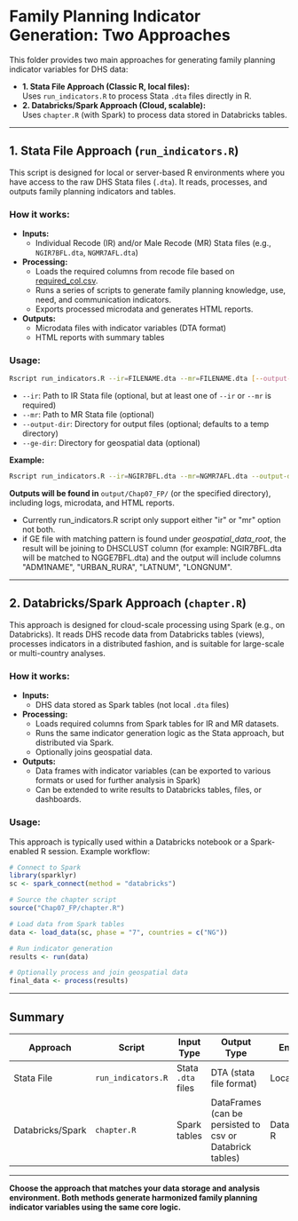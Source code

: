# Family Planning Indicator Generation: Two Approaches

This folder provides two main approaches for generating family planning indicator variables for DHS data:

- **1. Stata File Approach (Classic R, local files):**  
  Uses `run_indicators.R` to process Stata `.dta` files directly in R.
- **2. Databricks/Spark Approach (Cloud, scalable):**  
  Uses `chapter.R` (with Spark) to process data stored in Databricks tables.

---

## 1. Stata File Approach (`run_indicators.R`)

This script is designed for local or server-based R environments where you have access to the raw DHS Stata files (`.dta`). It reads, processes, and outputs family planning indicators and tables.

### **How it works:**
- **Inputs:**  
  - Individual Recode (IR) and/or Male Recode (MR) Stata files (e.g., `NGIR7BFL.dta`, `NGMR7AFL.dta`)
- **Processing:**  
  - Loads the required columns from recode file based on [required_col.csv](../required_col.csv).
  - Runs a series of scripts to generate family planning knowledge, use, need, and communication indicators.
  - Exports processed microdata and generates HTML reports.
- **Outputs:**  
  - Microdata files with indicator variables (DTA format)
  - HTML reports with summary tables

### **Usage:**
```sh
Rscript run_indicators.R --ir=FILENAME.dta --mr=FILENAME.dta [--output-dir=DIRECTORY] [--ge-dir=DIRECTORY]
```
- `--ir`: Path to IR Stata file (optional, but at least one of `--ir` or `--mr` is required)
- `--mr`: Path to MR Stata file (optional)
- `--output-dir`: Directory for output files (optional; defaults to a temp directory)
- `--ge-dir`: Directory for geospatial data (optional)

**Example:**
```sh
Rscript run_indicators.R --ir=NGIR7BFL.dta --mr=NGMR7AFL.dta --output-dir=output --ge-dir=geospatial_data_root
```

**Outputs will be found in** `output/Chap07_FP/` (or the specified directory), including logs, microdata, and HTML reports. 
- Currently run_indicators.R script only support either "ir" or "mr" option not both. 
- if GE file with matching pattern is found under <i>geospatial_data_root</i>, the result will be joining to DHSCLUST column (for example:
NGIR7BFL.dta will be matched to NGGE7BFL.dta) and the output will include columns "ADM1NAME", "URBAN_RURA", "LATNUM", "LONGNUM".

---

## 2. Databricks/Spark Approach (`chapter.R`)

This approach is designed for cloud-scale processing using Spark (e.g., on Databricks). It reads DHS recode data from Databricks tables (views), processes indicators in a distributed fashion, and is suitable for large-scale or multi-country analyses.

### **How it works:**
- **Inputs:**  
  - DHS data stored as Spark tables (not local `.dta` files)
- **Processing:**  
  - Loads required columns from Spark tables for IR and MR datasets.
  - Runs the same indicator generation logic as the Stata approach, but distributed via Spark.
  - Optionally joins geospatial data.
- **Outputs:**  
  - Data frames with indicator variables (can be exported to various formats or used for further analysis in Spark)
  - Can be extended to write results to Databricks tables, files, or dashboards.

### **Usage:**
This approach is typically used within a Databricks notebook or a Spark-enabled R session. Example workflow:

```r
# Connect to Spark
library(sparklyr)
sc <- spark_connect(method = "databricks")

# Source the chapter script
source("Chap07_FP/chapter.R")

# Load data from Spark tables
data <- load_data(sc, phase = "7", countries = c("NG"))

# Run indicator generation
results <- run(data)

# Optionally process and join geospatial data
final_data <- process(results)
```

---

## Summary

| Approach         | Script                | Input Type         | Output Type                                              | Environment         |
|------------------|----------------------|--------------------|----------------------------------------------------------|---------------------|
| Stata File       | `run_indicators.R`   | Stata `.dta` files | DTA (stata file format)                                  | Local/server R      |
| Databricks/Spark | `chapter.R`          | Spark tables       | DataFrames (can be persisted to csv or Databrick tables) | Databricks/Spark R  |

---

**Choose the approach that matches your data storage and analysis environment. Both methods generate harmonized family planning indicator variables using the same core logic.** 